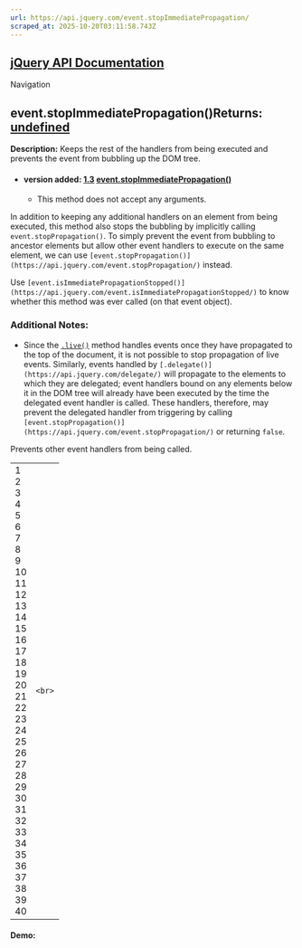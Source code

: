 ```yaml
---
url: https://api.jquery.com/event.stopImmediatePropagation/
scraped_at: 2025-10-20T03:11:58.743Z
---
```


## [jQuery API Documentation](https://jquery.com/ "jQuery API Documentation")

Navigation

## event.stopImmediatePropagation()Returns: [undefined](http://api.jquery.com/Types/\#undefined)

**Description:** Keeps the rest of the handlers from being executed and prevents the event from bubbling up the DOM tree.

- #### version added: [1.3](https://api.jquery.com/category/version/1.3/) [event.stopImmediatePropagation()](https://api.jquery.com/event.stopImmediatePropagation/\#event-stopImmediatePropagation)

  - This method does not accept any arguments.

In addition to keeping any additional handlers on an element from being executed, this method also stops the bubbling by implicitly calling `event.stopPropagation()`. To simply prevent the event from bubbling to ancestor elements but allow other event handlers to execute on the same element, we can use `[event.stopPropagation()](https://api.jquery.com/event.stopPropagation/)` instead.

Use `[event.isImmediatePropagationStopped()](https://api.jquery.com/event.isImmediatePropagationStopped/)` to know whether this method was ever called (on that event object).

### Additional Notes:

- Since the [`.live()`](https://api.jquery.com/live/) method handles events once they have propagated to the top of the document, it is not possible to stop propagation of live events. Similarly, events handled by `[.delegate()](https://api.jquery.com/delegate/)` will propagate to the elements to which they are delegated; event handlers bound on any elements below it in the DOM tree will already have been executed by the time the delegated event handler is called. These handlers, therefore, may prevent the delegated handler from triggering by calling `[event.stopPropagation()](https://api.jquery.com/event.stopPropagation/)` or returning `false`.


Prevents other event handlers from being called.

|     |     |
| --- | --- |
| 1<br>2<br>3<br>4<br>5<br>6<br>7<br>8<br>9<br>10<br>11<br>12<br>13<br>14<br>15<br>16<br>17<br>18<br>19<br>20<br>21<br>22<br>23<br>24<br>25<br>26<br>27<br>28<br>29<br>30<br>31<br>32<br>33<br>34<br>35<br>36<br>37<br>38<br>39<br>40 | ```<br>``` |

#### Demo: